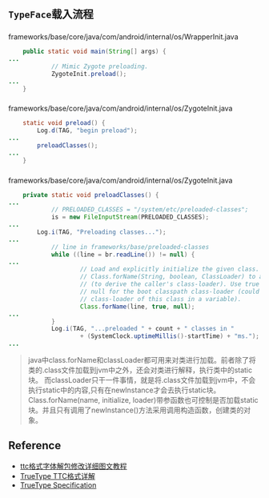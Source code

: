 

`TypeFace`载入流程
----------------------------------------------------------------------------------------------------

###
frameworks/base/core/java/com/android/internal/os/WrapperInit.java
```java
    public static void main(String[] args) {
...
            // Mimic Zygote preloading.
            ZygoteInit.preload();
...
    }
```

###
frameworks/base/core/java/com/android/internal/os/ZygoteInit.java

```java
    static void preload() {
        Log.d(TAG, "begin preload");
...
        preloadClasses();
...
    }
```

###
frameworks/base/core/java/com/android/internal/os/ZygoteInit.java

```java
    private static void preloadClasses() {
...
            // PRELOADED_CLASSES = "/system/etc/preloaded-classes";
            is = new FileInputStream(PRELOADED_CLASSES);
...
        Log.i(TAG, "Preloading classes...");
...
            // line in frameworks/base/preloaded-classes
            while ((line = br.readLine()) != null) {
...
                    // Load and explicitly initialize the given class. Use
                    // Class.forName(String, boolean, ClassLoader) to avoid repeated stack lookups
                    // (to derive the caller's class-loader). Use true to force initialization, and
                    // null for the boot classpath class-loader (could as well cache the
                    // class-loader of this class in a variable).
                    Class.forName(line, true, null);
...
            }
            Log.i(TAG, "...preloaded " + count + " classes in "
                    + (SystemClock.uptimeMillis()-startTime) + "ms.");
...
```

> java中class.forName和classLoader都可用来对类进行加载。前者除了将类的.class文件加载到jvm中之外，还会对类进行解释，执行类中的static块。
而classLoader只干一件事情，就是将.class文件加载到jvm中，不会执行static中的内容,只有在newInstance才会去执行static块。
Class.forName(name, initialize, loader)带参函数也可控制是否加载static块。并且只有调用了newInstance()方法采用调用构造函数，创建类的对象。





Reference
----------------------------------------------------------------------------------------------------

* [ttc格式字体解包修改详细图文教程](http://www.mei521.com/?p=20070)
* [TrueType TTC格式详解](http://blog.csdn.net/kwfly/article/details/50909066)
* [TrueType Specification](https://www.microsoft.com/en-us/Typography/SpecificationsOverview.aspx)





